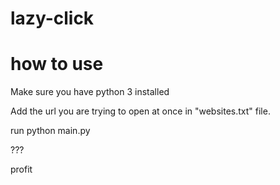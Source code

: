 # lazy-click

# how to use
Make sure you have python 3 installed

Add the url you are trying to open at once in "websites.txt" file.

run python main.py

???

profit